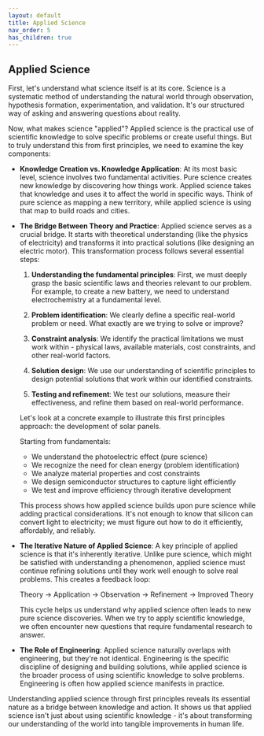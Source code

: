 ```yaml
---
layout: default
title: Applied Science
nav_order: 5
has_children: true
---
```

## Applied Science

First, let's understand what science itself is at its core. Science is a systematic method of understanding the natural world through observation, hypothesis formation, experimentation, and validation. It's our structured way of asking and answering questions about reality.

Now, what makes science "applied"? Applied science is the practical use of scientific knowledge to solve specific problems or create useful things. But to truly understand this from first principles, we need to examine the key components:

- **Knowledge Creation vs. Knowledge Application**: At its most basic level, science involves two fundamental activities. Pure science creates new knowledge by discovering how things work. Applied science takes that knowledge and uses it to affect the world in specific ways. Think of pure science as mapping a new territory, while applied science is using that map to build roads and cities.

- **The Bridge Between Theory and Practice**: Applied science serves as a crucial bridge. It starts with theoretical understanding (like the physics of electricity) and transforms it into practical solutions (like designing an electric motor). This transformation process follows several essential steps:

    1. **Understanding the fundamental principles**: First, we must deeply grasp the basic scientific laws and theories relevant to our problem. For example, to create a new battery, we need to understand electrochemistry at a fundamental level.

    2. **Problem identification**: We clearly define a specific real-world problem or need. What exactly are we trying to solve or improve?

    3. **Constraint analysis**: We identify the practical limitations we must work within - physical laws, available materials, cost constraints, and other real-world factors.

    4. **Solution design**: We use our understanding of scientific principles to design potential solutions that work within our identified constraints.

    5. **Testing and refinement**: We test our solutions, measure their effectiveness, and refine them based on real-world performance.

    Let's look at a concrete example to illustrate this first principles approach: the development of solar panels.

    Starting from fundamentals:

    - We understand the photoelectric effect (pure science)
    - We recognize the need for clean energy (problem identification)
    - We analyze material properties and cost constraints
    - We design semiconductor structures to capture light efficiently
    - We test and improve efficiency through iterative development

    This process shows how applied science builds upon pure science while adding practical considerations. It's not enough to know that silicon can convert light to electricity; we must figure out how to do it efficiently, affordably, and reliably.

- **The Iterative Nature of Applied Science**: A key principle of applied science is that it's inherently iterative. Unlike pure science, which might be satisfied with understanding a phenomenon, applied science must continue refining solutions until they work well enough to solve real problems. This creates a feedback loop:

    Theory → Application → Observation → Refinement → Improved Theory

    This cycle helps us understand why applied science often leads to new pure science discoveries. When we try to apply scientific knowledge, we often encounter new questions that require fundamental research to answer.

- **The Role of Engineering**: Applied science naturally overlaps with engineering, but they're not identical. Engineering is the specific discipline of designing and building solutions, while applied science is the broader process of using scientific knowledge to solve problems. Engineering is often how applied science manifests in practice.

Understanding applied science through first principles reveals its essential nature as a bridge between knowledge and action. It shows us that applied science isn't just about using scientific knowledge - it's about transforming our understanding of the world into tangible improvements in human life.
